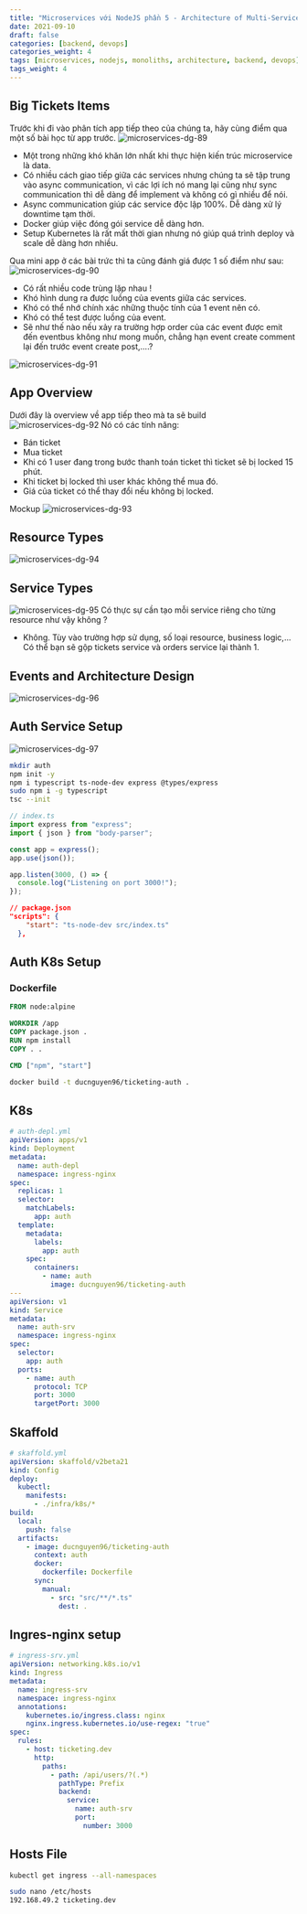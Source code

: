 ```yaml
---
title: "Microservices với NodeJS phần 5 - Architecture of Multi-Service Apps"
date: 2021-09-10
draft: false
categories: [backend, devops]
categories_weight: 4
tags: [microservices, nodejs, monoliths, architecture, backend, devops]
tags_weight: 4
---
```


## Big Tickets Items

Trước khi đi vào phân tích app tiếp theo của chúng ta, hãy cùng điểm qua một số bài học từ app trước.
![microservices-dg-89](/images/microservices-dg-89.png)

- Một trong những khó khăn lớn nhất khi thực hiện kiến trúc microservice là data.
- Có nhiều cách giao tiếp giữa các services nhưng chúng ta sẽ tập trung vào async communication, vì các lợi ích nó mang lại cũng như sync communication thì dễ dàng để implement và không có gì nhiều để nói.
- Async communication giúp các service độc lập 100%. Dễ dàng xử lý downtime tạm thời.
- Docker giúp việc đóng gói service dễ dàng hơn.
- Setup Kubernetes là rất mất thời gian nhưng nó giúp quá trình deploy và scale dễ dàng hơn nhiều.

Qua mini app ở các bài trức thì ta cũng đánh giá được 1 số điểm như sau:
![microservices-dg-90](/images/microservices-dg-90.png)

- Có rất nhiều code trùng lặp nhau !
- Khó hình dung ra được luồng của events giữa các services.
- Khó có thể nhớ chính xác những thuộc tính của 1 event nên có.
- Khó có thể test được luồng của event.
- Sẽ như thế nào nếu xảy ra trường hợp order của các event được emit đến eventbus không như mong muốn, chẳng hạn event create comment lại đến trước event create post,....?

![microservices-dg-91](/images/microservices-dg-91.png)

## App Overview

Dưới đây là overview về app tiếp theo mà ta sẽ build
![microservices-dg-92](/images/microservices-dg-92.png)
Nó có các tính năng:

- Bán ticket
- Mua ticket
- Khi có 1 user đang trong bước thanh toán ticket thì ticket sẽ bị locked 15 phút.
- Khi ticket bị locked thì user khác không thể mua đó.
- Giá của ticket có thể thay đổi nếu không bị locked.

Mockup
![microservices-dg-93](/images/microservices-dg-93.png)

## Resource Types

![microservices-dg-94](/images/microservices-dg-94.png)

## Service Types

![microservices-dg-95](/images/microservices-dg-95.png)
Có thực sự cần tạo mỗi service riêng cho từng resource như vậy không ?

- Không. Tùy vào trường hợp sử dụng, số loại resource, business logic,... Có thể bạn sẽ gộp tickets service và orders service lại thành 1.

## Events and Architecture Design

![microservices-dg-96](/images/microservices-dg-96.png)

## Auth Service Setup

![microservices-dg-97](/images/microservices-dg-97.png)

```bash
mkdir auth
npm init -y
npm i typescript ts-node-dev express @types/express
sudo npm i -g typescript
tsc --init
```

```ts
// index.ts
import express from "express";
import { json } from "body-parser";

const app = express();
app.use(json());

app.listen(3000, () => {
  console.log("Listening on port 3000!");
});
```

```json
// package.json
"scripts": {
    "start": "ts-node-dev src/index.ts"
  },
```

## Auth K8s Setup

### Dockerfile

```Dockerfile
FROM node:alpine

WORKDIR /app
COPY package.json .
RUN npm install
COPY . .

CMD ["npm", "start"]
```

```bash
docker build -t ducnguyen96/ticketing-auth .
```

## K8s

```yml
# auth-depl.yml
apiVersion: apps/v1
kind: Deployment
metadata:
  name: auth-depl
  namespace: ingress-nginx
spec:
  replicas: 1
  selector:
    matchLabels:
      app: auth
  template:
    metadata:
      labels:
        app: auth
    spec:
      containers:
        - name: auth
          image: ducnguyen96/ticketing-auth
---
apiVersion: v1
kind: Service
metadata:
  name: auth-srv
  namespace: ingress-nginx
spec:
  selector:
    app: auth
  ports:
    - name: auth
      protocol: TCP
      port: 3000
      targetPort: 3000
```

## Skaffold

```yml
# skaffold.yml
apiVersion: skaffold/v2beta21
kind: Config
deploy:
  kubectl:
    manifests:
      - ./infra/k8s/*
build:
  local:
    push: false
  artifacts:
    - image: ducnguyen96/ticketing-auth
      context: auth
      docker:
        dockerfile: Dockerfile
      sync:
        manual:
          - src: "src/**/*.ts"
            dest: .
```

## Ingres-nginx setup

```yml
# ingress-srv.yml
apiVersion: networking.k8s.io/v1
kind: Ingress
metadata:
  name: ingress-srv
  namespace: ingress-nginx
  annotations:
    kubernetes.io/ingress.class: nginx
    nginx.ingress.kubernetes.io/use-regex: "true"
spec:
  rules:
    - host: ticketing.dev
      http:
        paths:
          - path: /api/users/?(.*)
            pathType: Prefix
            backend:
              service:
                name: auth-srv
                port:
                  number: 3000
```

## Hosts File

```bash
kubectl get ingress --all-namespaces
```

```bash
sudo nano /etc/hosts
192.168.49.2 ticketing.dev
```
